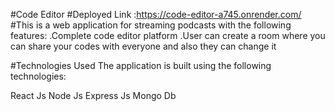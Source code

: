 #Code Editor
#Deployed Link :https://code-editor-a745.onrender.com/
#This is a web application for streaming podcasts with the following features:
.Complete code editor platform
.User can create a room where you can share your  codes with everyone and also they can change it

#Technologies Used
The application is built using the following technologies:

React Js
Node Js
Express Js
Mongo Db
